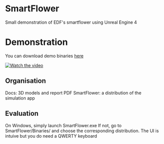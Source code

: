 # SmartFlower
Small demonstration of EDF's smartflower using Unreal Engine 4

# Demonstration
You can download demo binaries [here](https://github.com/mhoangvslev/SmartFlower/releases)

[![Watch the video](https://img.youtube.com/vi/d3jxUIbJwIo/maxresdefault.jpg)](https://youtu.be/d3jxUIbJwIo)

## Organisation
Docs: 3D models and report PDF
SmartFlower: a distribution of the simulation app

## Evaluation
On Windows, simply launch SmartFlower.exe
If not, go to SmartFlower/Binaries/ and choose the corresponding distribution.
The UI is intuive but you do need a QWERTY keyboard
